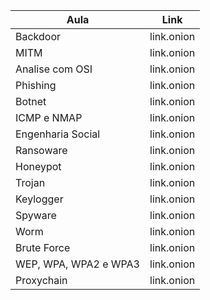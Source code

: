 | Aula | Link |
| --- | --- |
| Backdoor | link.onion |
| MITM | link.onion |
| Analise com OSI | link.onion |
| Phishing | link.onion |
| Botnet | link.onion |
| ICMP e NMAP | link.onion |
| Engenharia Social | link.onion |
| Ransoware | link.onion |
| Honeypot | link.onion |
| Trojan | link.onion |
| Keylogger | link.onion |
| Spyware | link.onion |
| Worm | link.onion |
| Brute Force | link.onion |
| WEP, WPA, WPA2 e WPA3 | link.onion |
| Proxychain | link.onion |
